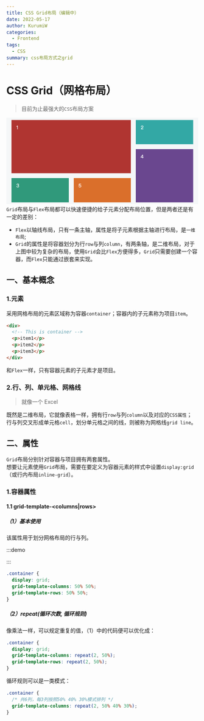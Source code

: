 ```yaml
---
title: CSS Grid布局（编辑中）
date: 2022-05-17
author: KurumiW
categories:
  - Frontend
tags:
  - CSS
summary: css布局方式之grid
---
```


# CSS Grid（网格布局）

> 目前为止最强大的`CSS`布局方案

![image1](../../.vuepress/public/images/2022-05-17-css_grid/1.png)  
`Grid`布局与`Flex`布局都可以快速便捷的给子元素分配布局位置，但是两者还是有一定的差别：

- `Flex`以轴线布局，只有一条主轴，属性是将子元素根据主轴进行布局，是`一维布局`;
- `Grid`的属性是将容器划分为行`row`与列`column`，有两条轴，是二维布局，对于上图中较为复杂的布局，使用`Grid`会比`Flex`方便得多，`Grid`只需要创建一个容器，而`Flex`只能通过嵌套来实现。

## 一、基本概念

### 1.元素

采用网格布局的元素区域称为容器`container`；容器内的子元素称为项目`item`。

```html
<div>
  <!-- This is container -->
  <p>item1</p>
  <p>item2</p>
  <p>item3</p>
</div>
```

和`Flex`一样，只有容器元素的子元素才是项目。

### 2.行、列、单元格、网格线

> 就像一个 Excel

既然是二维布局，它就像表格一样，拥有行`row`与列`column`以及对应的`CSS属性`；  
行与列交叉形成单元格`cell`，划分单元格之间的线，则被称为网格线`grid line`。

## 二、属性

`Grid`布局分别针对容器与项目拥有两套属性。  
想要让元素使用`Grid`布局，需要在要定义为容器元素的样式中设置`display:grid`（或行内布局`inline-grid`）。

### 1.容器属性

#### 1.1 grid-template-<columns|rows>

##### （1）基本使用

该属性用于划分网格布局的行与列。

:::demo

<template>
  <div class="container">
    <div class="container__item item">1</div>
    <div class="container__item item">2</div>
    <div class="container__item item">3</div>
    <div class="container__item item">4</div>
  </div>
</template>

<style lang="scss" scoped>
.container {
  display: grid;
  grid-template-columns: 50% 50%;
  grid-template-rows: 50% 50%;
  &__item {
    &:nth-child(1) {
      background: #b03531;
    }
    &:nth-child(2) {
      background: #33a8a5;
    }
    &:nth-child(3) {
      background: #6a478f;
    }
    &:nth-child(4) {
      background: #da6f2b;
    }
  }
}
.item {
  display: flex;
  justify-content: center;
  align-items: center;
  min-height: 50px;
  min-width: 50px;
  color: #fff;
}
</style>

:::

```css
.container {
  display: grid;
  grid-template-columns: 50% 50%;
  grid-template-rows: 50% 50%;
}
```

##### （2）repeat(循环次数, 循环规则)

像乘法一样，可以规定重复的值，（1）中的代码便可以优化成：

```css
.container {
  display: grid;
  grid-template-columns: repeat(2, 50%);
  grid-template-rows: repeat(2, 50%);
}
```

循环规则可以是一类模式：

```css
.container {
  /* 共6列，每3列按照50% 40% 30%模式排列 */
  grid-template-columns: repeat(2, 50% 40% 30%);
}
```

<!-- ##### （3）autofill

如果容器大小不确定，但是单元格大小确定，可以使用`autofill`关键字让项目尽可能自动占满容器。

:::demo

<template>
  <div class="container2">
    <div class="container2__item item">1</div>
    <div class="container2__item item">2</div>
    <div class="container2__item item">3</div>
    <div class="container2__item item">4</div>
    <div class="container2__item item">5</div>
  </div>
</template>

<style lang="scss" scoped>
.container2 {
  display: grid;
  &__item {
    &:nth-child(1) {
      background: #b03531;
    }
    &:nth-child(2) {
      background: #33a8a5;
    }
    &:nth-child(3) {
      background: #6a478f;
    }
    &:nth-child(4) {
      background: #da6f2b;
    }
    &:nth-child(5) {
      background: #fa6f2b;
    }
  }
}
.item {
  display: flex;
  justify-content: center;
  align-items: center;
  height: 50px;
  width: 50px;
  color: #fff;
}
</style>

::: -->
